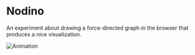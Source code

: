 # Nodino
An experiment about drawing a force-directed graph in the browser that produces a nice visualization.

![Animation](Animation.gif)